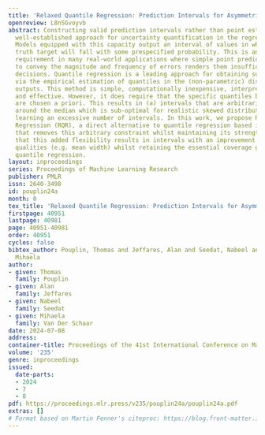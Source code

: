 ```yaml
---
title: 'Relaxed Quantile Regression: Prediction Intervals for Asymmetric Noise'
openreview: L8nSGvoyvb
abstract: Constructing valid prediction intervals rather than point estimates is a
  well-established approach for uncertainty quantification in the regression setting.
  Models equipped with this capacity output an interval of values in which the ground
  truth target will fall with some prespecified probability. This is an essential
  requirement in many real-world applications where simple point predictions’ inability
  to convey the magnitude and frequency of errors renders them insufficient for high-stakes
  decisions. Quantile regression is a leading approach for obtaining such intervals
  via the empirical estimation of quantiles in the (non-parametric) distribution of
  outputs. This method is simple, computationally inexpensive, interpretable, assumption-free,
  and effective. However, it does require that the specific quantiles being learned
  are chosen a priori. This results in (a) intervals that are arbitrarily symmetric
  around the median which is sub-optimal for realistic skewed distributions, or (b)
  learning an excessive number of intervals. In this work, we propose Relaxed Quantile
  Regression (RQR), a direct alternative to quantile regression based interval construction
  that removes this arbitrary constraint whilst maintaining its strengths. We demonstrate
  that this added flexibility results in intervals with an improvement in desirable
  qualities (e.g. mean width) whilst retaining the essential coverage guarantees of
  quantile regression.
layout: inproceedings
series: Proceedings of Machine Learning Research
publisher: PMLR
issn: 2640-3498
id: pouplin24a
month: 0
tex_title: 'Relaxed Quantile Regression: Prediction Intervals for Asymmetric Noise'
firstpage: 40951
lastpage: 40981
page: 40951-40981
order: 40951
cycles: false
bibtex_author: Pouplin, Thomas and Jeffares, Alan and Seedat, Nabeel and Van Der Schaar,
  Mihaela
author:
- given: Thomas
  family: Pouplin
- given: Alan
  family: Jeffares
- given: Nabeel
  family: Seedat
- given: Mihaela
  family: Van Der Schaar
date: 2024-07-08
address:
container-title: Proceedings of the 41st International Conference on Machine Learning
volume: '235'
genre: inproceedings
issued:
  date-parts:
  - 2024
  - 7
  - 8
pdf: https://proceedings.mlr.press/v235/pouplin24a/pouplin24a.pdf
extras: []
# Format based on Martin Fenner's citeproc: https://blog.front-matter.io/posts/citeproc-yaml-for-bibliographies/
---
```

